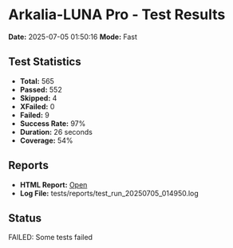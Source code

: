 # Arkalia-LUNA Pro - Test Results

**Date:** 2025-07-05 01:50:16
**Mode:** Fast

## Test Statistics
- **Total:** 565
- **Passed:** 552
- **Skipped:** 4
- **XFailed:** 0
- **Failed:** 9
- **Success Rate:** 97%
- **Duration:** 26 seconds
- **Coverage:** 54%

## Reports
- **HTML Report:** [Open](file:///Volumes/T7/devstation/cursor/arkalia-luna-pro/htmlcov/index.html)
- **Log File:** tests/reports/test_run_20250705_014950.log

## Status
FAILED: Some tests failed

